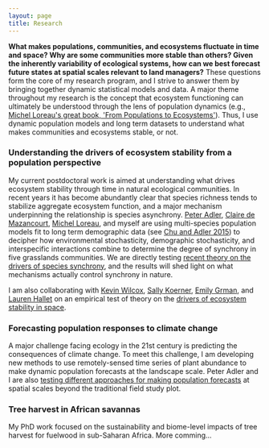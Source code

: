 ```yaml
---
layout: page
title: Research
---
```


**What makes populations, communities, and ecosystems fluctuate in time and space? Why are some communities more stable than others? Given the inherently variability of ecological systems, how can we best forecast future states at spatial scales relevant to land managers?** These questions form the core of my research program, and I strive to answer them by bringing together dynamic statistical models and data. A major theme throughout my research is the concept that ecosystem functioning can ultimately be understood through the lens of population dynamics (e.g., [Michel Loreau's great book, 'From Populations to Ecosystems'](http://press.princeton.edu/titles/9238.html)). Thus, I use dynamic population models and long term datasets to understand what makes communities and ecosystems stable, or not.

### Understanding the drivers of ecosystem stability from a population perspective

My current postdoctoral work is aimed at understanding what drives ecosystem stability through time in natural ecological communities. In recent years it has become abundantly clear that species richness tends to stabilize aggregate ecosystem function, and a major mechanism underpinning the relationship is species asynchrony. [Peter Adler](https://qcnr.usu.edu/labs/adler_lab/), [Claire de Mazancourt](http://www.ecoex-moulis.cnrs.fr/spip.php?article144&lang=fr), [Michel Loreau](http://www.ecoex-moulis.cnrs.fr/spip.php?article47&lang=fr), and myself are using multi-species population models fit to long term demographic data (see [Chu and Adler 2015](http://onlinelibrary.wiley.com/doi/10.1890/14-1741.1/abstract)) to decipher how environmental stochasticity, demographic stochasticity, and interspecific interactions combine to determine the degree of synchrony in five grasslands communities. We are directly testing [recent theory on the drivers of species synchrony](http://www.cbtm-moulis.com/fichiers_site/a2992ctm/contenu_pages/loreau_de_mazancourt_am_nat_2008.pdf), and the results will shed light on what mechanisms actually control synchrony in nature.

I am also collaborating with [Kevin Wilcox](http://kevinwilcox.weebly.com/), [Sally Koerner](http://sallykoerner.weebly.com/), [Emily Grman](http://www.emich.edu/biology/faculty/grman.php), and [Lauren Hallet](http://laurenmh.github.io/) on an empirical test of theory on the [drivers of ecosystem stability in space](http://onlinelibrary.wiley.com/doi/10.1111/ele.12292/abstract).

### Forecasting population responses to climate change

A major challenge facing ecology in the 21st century is predicting the consequences of climate change. To meet this challenge, I am developing new methods to use remotely-sensed time series of plant abundance to make dynamic population forecasts at the landscape scale. Peter Adler and I are also [testing different approaches for making population forecasts](http://biorxiv.org/content/early/2015/08/30/025742) at spatial scales beyond the traditional field study plot.

### Tree harvest in African savannas

My PhD work focused on the sustainability and biome-level impacts of tree harvest for fuelwood in sub-Saharan Africa. More comming...
